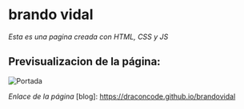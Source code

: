 # brando vidal
*Esta es una pagina creada con HTML, CSS y JS*


## Previsualizacion de la página:
![Portada](https://ik.imagekit.io/demoxd/portada_QIE44pSJM.jpg?tr=w-1080,h-566,fo-auto "Portada")


*Enlace de la página*
[blog]: https://draconcode.github.io/brandovidal

